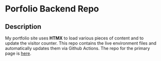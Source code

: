 # Porfolio Backend Repo

## Description

My portfolio site uses **HTMX** to load various pieces of content and to update the visitor counter. This repo contains the live environment files and automatically updates them via Github Actions. The repo for the primary page is [here](https://github.com/jonalfarlinga/portfolio-repo).
